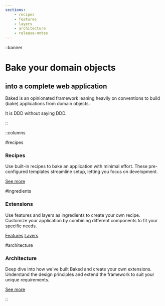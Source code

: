 ```yaml
---
sections:
    - recipes
    - features
    - layers
    - architecture
    - release-notes
---
```


::banner

# Bake your domain objects
## into a complete web application

Baked is an opinionated framework leaning heavily on conventions to build (bake)
applications from domain objects.

It is DDD without saying DDD.

::

::columns

#recipes

### Recipes

Use built-in recipes to bake an application with minimal effort. These
pre-configured templates streamline setup, letting you focus on development.

[See more](recipes/README.md)

#ingredients

### Extensions

Use features and layers as ingredients to create your own recipe. Customize your
application by combining different components to fit your specific needs.

[Features](features/README.md) [Layers](layers/README.md)

#architecture

### Architecture

Deep dive into how we've built Baked and create your own extensions. Understand
the design principles and extend the framework to suit your unique requirements.

[See more](architecture/README.md)

::
